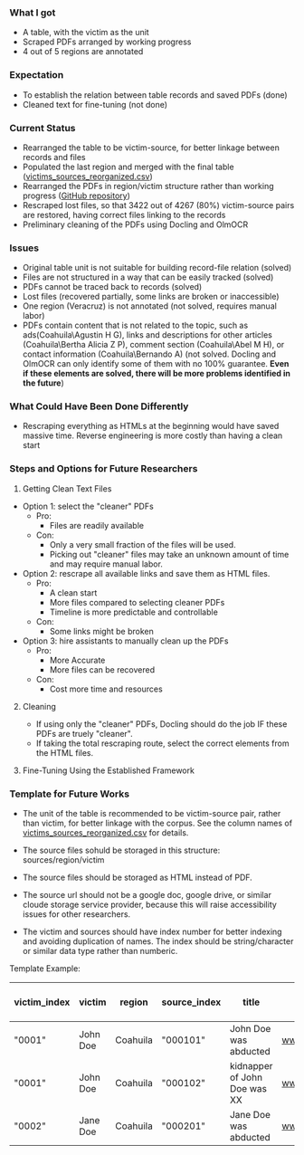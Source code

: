 ### What I got
- A table, with the victim as the unit
- Scraped PDFs arranged by working progress
- 4 out of 5 regions are annotated

### Expectation
- To establish the relation between table records and saved PDFs (done)
- Cleaned text for fine-tuning (not done)

### Current Status
- Rearranged the table to be victim-source, for better linkage between records and files
- Populated the last region and merged with the final table ([victims_sources_reorganized.csv](victims_sources_reorganized.csv)) 
- Rearranged the PDFs in region/victim structure rather than working progress ([GitHub repository](https://github.com/xingyuanzhao-project/UMN-ODIM-Data-Cleaning))
- Rescraped lost files, so that 3422 out of 4267 (80%) victim-source pairs are restored, having correct files linking to the records 
- Preliminary cleaning of the PDFs using Docling and OlmOCR


### Issues
- Original table unit is not suitable for building record-file relation (solved)
- Files are not structured in a way that can be easily tracked (solved)
- PDFs cannot be traced back to records (solved)
- Lost files (recovered partially, some links are broken or inaccessible)
- One region (Veracruz) is not annotated (not solved, requires manual labor)
- PDFs contain content that is not related to the topic, such as ads(Coahuila\Agustin H G), links and descriptions for other articles (Coahuila\Bertha Alicia Z P), comment section (Coahuila\Abel M H), or contact information (Coahuila\Bernando A) (not solved. Docling and OlmOCR can only identify some of them with no 100% guarantee. **Even if these elements are solved, there will be more problems identified in the future**)

### What Could Have Been Done Differently
- Rescraping everything as HTMLs at the beginning would have saved massive time. Reverse engineering is more costly than having a clean start

### Steps and Options for Future Researchers

1. Getting Clean Text Files
- Option 1: select the "cleaner" PDFs
    - Pro: 
        - Files are readily available
    - Con: 
        - Only a very small fraction of the files will be used. 
        - Picking out "cleaner" files may take an unknown amount of time and may require manual labor.
- Option 2: rescrape all available links and save them as HTML files.
    - Pro: 
        - A clean start
        - More files compared to selecting cleaner PDFs
        - Timeline is more predictable and controllable
    - Con: 
        - Some links might be broken
- Option 3: hire assistants to manually clean up the PDFs
    - Pro:
        - More Accurate
        - More files can be recovered
    - Con:
        - Cost more time and resources

2. Cleaning 
   - If using only the "cleaner" PDFs, Docling should do the job IF these PDFs are truely "cleaner". 
   - If taking the total rescraping route, select the correct elements from the HTML files.

3. Fine-Tuning Using the Established Framework

### Template for Future Works

- The unit of the table is recommended to be victim-source pair, rather than victim, for better linkage with the corpus. See the column names of [victims_sources_reorganized.csv](victims_sources_reorganized.csv) for details.

- The source files sohuld be storaged in this structure: sources/region/victim

- The source files should be storaged as HTML instead of PDF.

- The source url should not be a google doc, google drive, or similar cloude storage service provider, because this will raise accessibility issues for other researchers. 

- The victim and sources should have index number for better indexing and avoiding duplication of names. The index should be string/character or similar data type rather than numberic. 

Template Example: 

| victim_index | victim | region | source_index | title | url | directory | file_name | other victim columns... | other source columns... |
| --- | --- | --- | --- | --- | --- | --- | --- | --- | --- |
| "0001" | John Doe | Coahuila | "000101" | John Doe was abducted | www.example.com/john_doe_abducted | /sources/Coahuila/John Doe | John Doe was abducted.html | ... | ... |
| "0001" | John Doe | Coahuila | "000102" | kidnapper of John Doe was XX | www.example.com/john_doe_kindnapper | /sources/Coahuila/John Doe | kidnapper of John Doe was XX.html | ... | ... |
| "0002" | Jane Doe | Coahuila | "000201" | Jane Doe was abducted | www.example.com/jane_doe_abducted | /sources/Coahuila/Jane Doe | Jane Doe was abducted.html | ... | ... |
